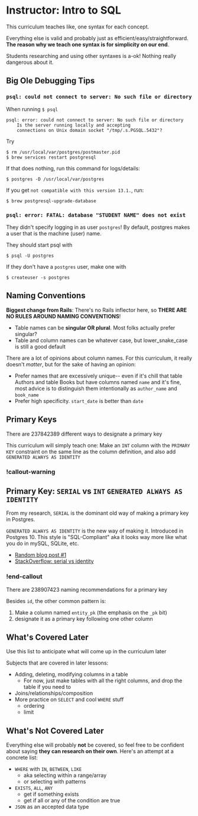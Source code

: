 # Instructor: Intro to SQL

This curriculum teaches like, one syntax for each concept.

Everything else is valid and probably just as efficient/easy/straightforward. **The reason why we teach one syntax is for simplicity on our end**.

Students researching and using other syntaxes is a-ok! Nothing really dangerous about it.

## Big Ole Debugging Tips

### `psql: could not connect to server: No such file or directory`

When running `$ psql`

```
psql: error: could not connect to server: No such file or directory
	Is the server running locally and accepting
	connections on Unix domain socket "/tmp/.s.PGSQL.5432"?
```

Try

```
$ rm /usr/local/var/postgres/postmaster.pid
$ brew services restart postgresql
```

If that does nothing, run this command for logs/details:

```
$ postgres -D /usr/local/var/postgres
```

If you get `not compatible with this version 13.1.`, run:

```
$ brew postgresql-upgrade-database
```

### `psql: error: FATAL: database "STUDENT NAME" does not exist`

They didn't specify logging in as user `postgres`! By default, postgres makes a user that is the machine (user) name.

They should start psql with

```
$ psql -U postgres
```

If they don't have a `postgres` user, make one with

```
$ createuser -s postgres
```

## Naming Conventions

**Biggest change from Rails**: There's no Rails inflector here, so **THERE ARE NO RULES AROUND NAMING CONVENTIONS**!

- Table names can be **singular OR plural**. Most folks actually prefer singular?
- Table and column names can be whatever case, but lower_snake_case is still a good default

There are a lot of opinions about column names. For this curriculum, it really doesn't _matter_, but for the sake of having an opinion:

- Prefer names that are excessively unique-- even if it's chill that table Authors and table Books but have columns named `name` and it's fine, most advice is to distinguish them intentionally as `author_name` and `book_name`
- Prefer high specificity. `start_date` is better than `date`

## Primary Keys

There are 237842389 different ways to designate a primary key

This curriculum will simply teach one: Make an `INT` column with the `PRIMARY KEY` constraint on the same line as the column definition, and also add `GENERATED ALWAYS AS IDENTITY`

### !callout-warning

## Primary Key: `SERIAL` vs `INT` `GENERATED ALWAYS AS IDENTITY`

From my research, `SERIAL` is the dominant old way of making a primary key in Postgres. <br/>

`GENERATED ALWAYS AS IDENTITY` is the new way of making it. Introduced in Postgres 10. This style is "SQL-Compliant" aka it looks way more like what you do in mySQL, SQLite, etc.

- [Random blog post #1](https://www.2ndquadrant.com/en/blog/postgresql-10-identity-columns/)
- [StackOverflow: serial vs identity](https://stackoverflow.com/questions/55300370/postgresql-serial-vs-identity)

### !end-callout

There are 238907423 naming recommendations for a primary key

Besides `id`, the other common pattern is:

1. Make a column named `entity_pk` (the emphasis on the `_pk` bit)
1. designate it as a primary key following one other column

## What's Covered Later

Use this list to anticipate what will come up in the curriculum later

Subjects that are covered in later lessons:

- Adding, deleting, modifying columns in a table
  - For now, just make tables with all the right columns, and drop the table if you need to
- Joins/relationships/composition
- More practice on `SELECT` and cool `WHERE` stuff
  - ordering
  - limit

## What's Not Covered Later

Everything else will probably **not** be covered, so feel free to be confident about saying **they can research on their own**. Here's an attempt at a concrete list:

- `WHERE` with `IN`, `BETWEEN`, `LIKE`
  - aka selecting within a range/array
  - or selecting with patterns
- `EXISTS`, `ALL`, `ANY`
  - get if something exists
  - get if all or any of the condition are true
- `JSON` as an accepted data type
